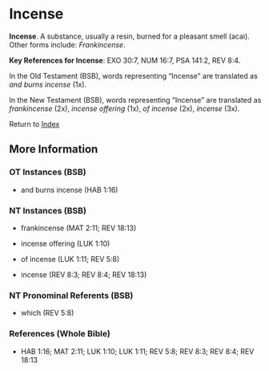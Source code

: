 # Incense
**Incense**. 
A substance, usually a resin, burned for a pleasant smell (acai). 
Other forms include: 
*Frankincense*. 


**Key References for Incense**: 
EXO 30:7, NUM 16:7, PSA 141:2, REV 8:4. 


In the Old Testament (BSB), words representing “Incense” are translated as 
*and burns incense* (1x). 


In the New Testament (BSB), words representing “Incense” are translated as 
*frankincense* (2x), *incense offering* (1x), *of incense* (2x), *incense* (3x). 


Return to [Index](00-Index.md)

## More Information

### OT Instances (BSB)

* and burns incense (HAB 1:16)



### NT Instances (BSB)

* frankincense (MAT 2:11; REV 18:13)

* incense offering (LUK 1:10)

* of incense (LUK 1:11; REV 5:8)

* incense (REV 8:3; REV 8:4; REV 18:13)



### NT Pronominal Referents (BSB)

* which (REV 5:8)



### References (Whole Bible)

* HAB 1:16; MAT 2:11; LUK 1:10; LUK 1:11; REV 5:8; REV 8:3; REV 8:4; REV 18:13



